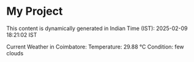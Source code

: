 # My Project

This content is dynamically generated in Indian Time (IST): 2025-02-09 18:21:02 IST


Current Weather in Coimbatore:
Temperature: 29.88 °C
Condition: few clouds
